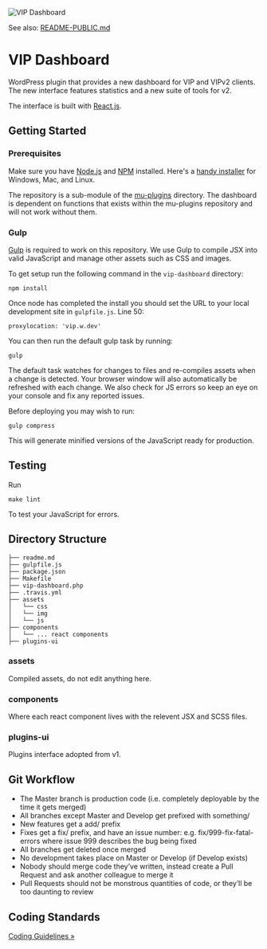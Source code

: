 ![VIP Dashboard](http://cloud.scott.ee/images/vip-dashboard.png)

See also: [README-PUBLIC.md](README-PUBLIC.md)

# VIP Dashboard

WordPress plugin that provides a new dashboard for VIP and VIPv2 clients. The new interface features statistics and a new suite of tools for v2.

The interface is built with [React.js](https://facebook.github.io/react/).

## Getting Started

### Prerequisites

Make sure you have [Node.js](https://nodejs.org/) and [NPM](https://docs.npmjs.com/getting-started/what-is-npm) installed. Here's a [handy installer](https://nodejs.org/download/) for Windows, Mac, and Linux.

The repository is a sub-module of the [mu-plugins](https://github.com/Automattic/vipv2-mu-plugins) directory. The dashboard is dependent on functions that exists within the mu-plugins repository and will not work without them.

### Gulp

[Gulp](http://gulpjs.com/) is required to work on this repository. We use Gulp to compile JSX into valid JavaScript and manage other assets such as CSS and images.

To get setup run the following command in the `vip-dashboard` directory:

```
npm install
```

Once node has completed the install you should set the URL to your local development site in `gulpfile.js`. Line 50:

```
proxylocation: 'vip.w.dev'
```

You can then run the default gulp task by running:

```
gulp
```

The default task watches for changes to files and re-compiles assets when a change is detected. Your browser window will also automatically be refreshed with each change. We also check for JS errors so keep an eye on your console and fix any reported issues.

Before deploying you may wish to run:

```
gulp compress
```

This will generate minified versions of the JavaScript ready for production.

## Testing

Run

```
make lint
```

To test your JavaScript for errors.

## Directory Structure

```
├── readme.md
├── gulpfile.js
├── package.json
├── Makefile
├── vip-dashboard.php
├── .travis.yml
├── assets
│   └── css
│   └── img
│   └── js
├── components
│   └── ... react components
├── plugins-ui

```

### assets

Compiled assets, do not edit anything here.

### components

Where each react component lives with the relevent JSX and SCSS files.

### plugins-ui

Plugins interface adopted from v1.

## Git Workflow

* The Master branch is production code (i.e. completely deployable by the time it gets merged)
* All branches except Master and Develop get prefixed with something/
* New features get a add/ prefix
* Fixes get a fix/ prefix, and have an issue number: e.g. fix/999-fix-fatal-errors where issue 999 describes the bug being fixed
* All branches get deleted once merged
* No development takes place on Master or Develop (if Develop exists)
* Nobody should merge code they’ve written, instead create a Pull Request and ask another colleague to merge it
* Pull Requests should not be monstrous quantities of code, or they’ll be too daunting to review

## Coding Standards

[Coding Guidelines »](https://github.com/Automattic/calypso-pre-oss/blob/master/docs/coding-guidelines.md)